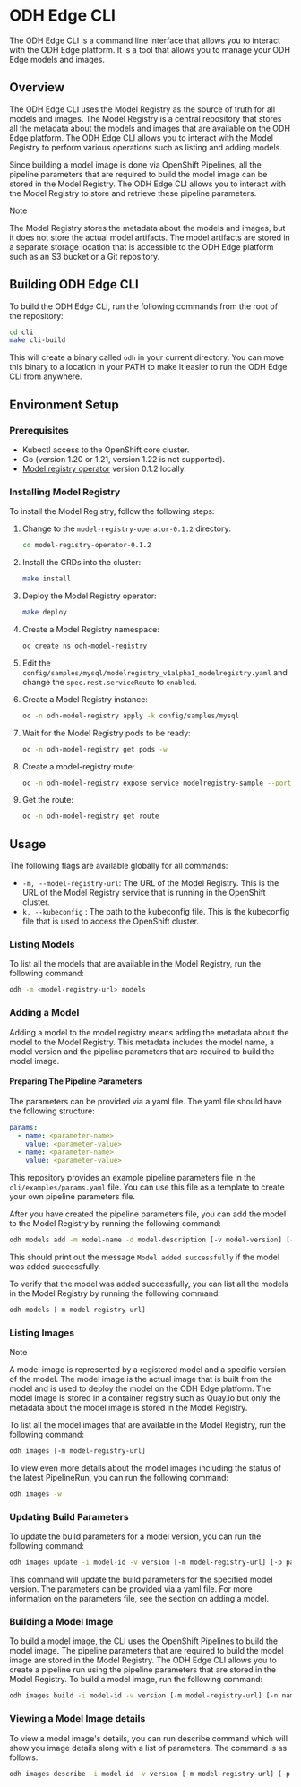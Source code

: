 # ODH Edge CLI

The ODH Edge CLI is a command line interface that allows you to interact with the ODH Edge platform. It is a tool that
allows you to manage your ODH Edge models and images.

## Overview

The ODH Edge CLI uses the Model Registry as the source of truth for all models and images. The Model Registry is a
central repository that stores all the metadata about the models and images that are available on the ODH Edge platform.
The ODH Edge CLI allows you to interact with the Model Registry to perform various operations such as listing and adding
models.

Since building a model image is done via OpenShift Pipelines, all the pipeline parameters that are required to build the
model image can be stored in the Model Registry. The ODH Edge CLI allows you to interact with the Model Registry to
store and retrieve these pipeline parameters.

> [!NOTE]
> The Model Registry stores the metadata about the models and images, but it does not store the actual model artifacts.
> The model artifacts are stored in a separate storage location that is accessible to the ODH Edge platform such as an
> S3 bucket or a Git repository.


## Building ODH Edge CLI

To build the ODH Edge CLI, run the following commands from the root of the repository: 

```bash
cd cli
make cli-build
```

This will create a binary called `odh` in your current directory. You can move this binary to a location in your PATH to
make it easier to run the ODH Edge CLI from anywhere.

## Environment Setup

### Prerequisites

- Kubectl access to the OpenShift core cluster.
- Go (version 1.20 or 1.21, version 1.22 is not supported).
- [Model registry operator](https://github.com/opendatahub-io/model-registry-operator/releases/tag/v0.1.2) version 0.1.2 locally.

### Installing Model Registry

To install the Model Registry, follow the following steps:

1. Change to the `model-registry-operator-0.1.2` directory:

    ```bash
    cd model-registry-operator-0.1.2
    ```
2. Install the CRDs into the cluster:

    ```bash
    make install
    ```
3. Deploy the Model Registry operator:

    ```bash
    make deploy
    ```
4. Create a Model Registry namespace:

    ```bash
   oc create ns odh-model-registry
    ```
5. Edit the `config/samples/mysql/modelregistry_v1alpha1_modelregistry.yaml` and change the `spec.rest.serviceRoute` to `enabled`.

6. Create a Model Registry instance:

    ```bash
   oc -n odh-model-registry apply -k config/samples/mysql
    ```

7. Wait for the Model Registry pods to be ready:

    ```bash
    oc -n odh-model-registry get pods -w
    ```

8. Create a model-registry route:

    ```bash
    oc -n odh-model-registry expose service modelregistry-sample --port http-api
    ```
9. Get the route:

    ```bash
    oc -n odh-model-registry get route
    ```

## Usage

The following flags are available globally for all commands:

- `-m, --model-registry-url`: The URL of the Model Registry. This is the URL of the Model Registry service that is
  running in the OpenShift cluster.
- `k, --kubeconfig` : The path to the kubeconfig file. This is the kubeconfig file that is used to access the OpenShift 
  cluster.

### Listing Models

To list all the models that are available in the Model Registry, run the following command:

```bash
odh -m <model-registry-url> models
```

### Adding a Model

Adding a model to the model registry means adding the metadata about the model to the Model Registry. This metadata
includes the model name, a model version and the pipeline parameters that are required to build the model image.

#### Preparing The Pipeline Parameters

The parameters can be provided via a yaml file. The yaml file should have the following structure:

```yaml
params:
  - name: <parameter-name>
    value: <parameter-value>
  - name: <parameter-name>
    value: <parameter-value>
```

This repository provides an example pipeline parameters file in the `cli/examples/params.yaml` file. You can use this
file as a template to create your own pipeline parameters file.

After you have created the pipeline parameters file, you can add the model to the Model Registry by running the
following command:

```bash
odh models add -m model-name -d model-description [-v model-version] [-m model-registry-url] [-p parameters-file]
```

This should print out the message `Model added successfully` if the model was added successfully.

To verify that the model was added successfully, you can list all the models in the Model Registry by running the
following command:

```bash
odh models [-m model-registry-url]
```

### Listing Images

> [!NOTE]
> A model image is represented by a registered model and a specific version of the model. The model image is the actual
> image that is built from the model and is used to deploy the model on the ODH Edge platform.
> The model image is stored in a container registry such as Quay.io but only the metadata about the model image is stored
> in the Model Registry.

To list all the model images that are available in the Model Registry, run the following command:

```bash
odh images [-m model-registry-url]
```

To view even more details about the model images including the status of the latest PipelineRun, you can run the following command:

```bash
odh images -w
````

### Updating Build Parameters

To update the build parameters for a model version, you can run the following command:

```bash
odh images update -i model-id -v version [-m model-registry-url] [-p params-file]"
```

This command will update the build parameters for the specified model version. The parameters can be provided via a yaml
file. For more information on the parameters file, see the section on adding a model.

### Building a Model Image

To build a model image, the CLI uses the OpenShift Pipelines to build the model image. The pipeline parameters that are
required to build the model image are stored in the Model Registry. The ODH Edge CLI allows you to create a pipeline run
using the pipeline parameters that are stored in the Model Registry. To build a model image, run the following command:

```bash
odh images build -i model-id -v version [-m model-registry-url] [-n namespace] [-k kubeconfig]
```

### Viewing a Model Image details

To view a model image's details, you can run describe command which will show you image details along with a list of parameters. The command is as follows:

```bash
odh images describe -i model-id -v version [-m model-registry-url] [-p params-file]
```
